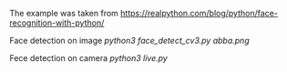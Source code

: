 
The example was taken from https://realpython.com/blog/python/face-recognition-with-python/

Face detection on image
*python3 face_detect_cv3.py abba.png*

Fece detection on camera
*python3 live.py*
